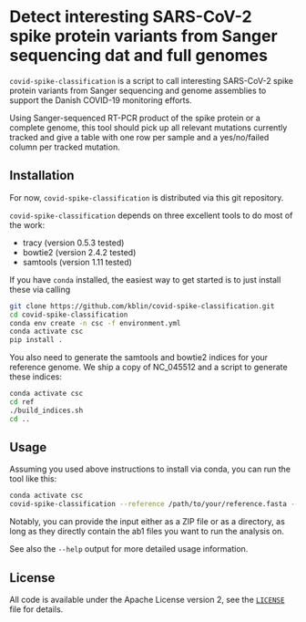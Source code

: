 # Detect interesting SARS-CoV-2 spike protein variants from Sanger sequencing dat and full genomes

`covid-spike-classification` is a script to call interesting SARS-CoV-2 spike protein variants
from Sanger sequencing and genome assemblies to support the Danish COVID-19 monitoring efforts.

Using Sanger-sequenced RT-PCR product of the spike protein or a complete genome, this tool should pick up all relevant
mutations currently tracked and give a table with one row per sample and a yes/no/failed column per
tracked mutation.

## Installation

For now, `covid-spike-classification` is distributed via this git repository.

`covid-spike-classification` depends on three excellent tools to do most of the work:

* tracy (version 0.5.3 tested)
* bowtie2 (version 2.4.2 tested)
* samtools (version 1.11 tested)

If you have `conda` installed, the easiest way to get started is to just install these via calling
```sh
git clone https://github.com/kblin/covid-spike-classification.git
cd covid-spike-classification
conda env create -n csc -f environment.yml
conda activate csc
pip install .
```

You also need to generate the samtools and bowtie2 indices for your reference genome. We ship a
copy of NC\_045512 and a script to generate these indices:

```sh
conda activate csc
cd ref
./build_indices.sh
cd ..
```

## Usage

Assuming you used above instructions to install via conda, you can run the tool like this:

```sh
conda activate csc
covid-spike-classification --reference /path/to/your/reference.fasta --outdir /path/to/result/dir /path/to/sanger/reads/dir_or.zip
```

Notably, you can provide the input either as a ZIP file or as a directory, as long as they directly contain the ab1 files you want
to run the analysis on.

See also the `--help` output for more detailed usage information.


## License
All code is available under the Apache License version 2, see the
[`LICENSE`](LICENSE) file for details.
